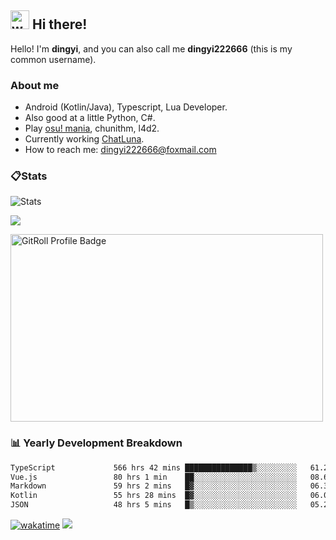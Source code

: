 ## <img alt="wave" src="https://raw.githubusercontent.com/MartinHeinz/MartinHeinz/master/wave.gif" width="30px"> Hi there!

Hello! I'm **dingyi**, and you can also call me **dingyi222666** (this is my common username).

### About me

- Android (Kotlin/Java), Typescript, Lua Developer.
- Also good at a little Python, C#.
- Play [osu! mania](https://osu.ppy.sh/users/29808669), chunithm, l4d2.
- Currently working [ChatLuna](https://github.com/ChatLunaLab).
- How to reach me: [dingyi222666@foxmail.com](mailto:dingyi222666@foxmail.com)

### 📋Stats

![Stats](https://github-readme-stats.vercel.app/api?username=dingyi222666&show_icons=true&icon_color=47A69E&title_color=47A69E&count_private=true)    

![](https://api.githubtrends.io/user/svg/dingyi222666/langs?time_range=one_year&include_private=True&loc_metric=changed&theme=classic)

<a href="https://gitroll.io/profile/uILsSgRUcbEP5MZt3W3atcIvOKBy1" target="_blank"><img  width='500px' height='300px' src="https://gitroll.io/api/badges/profiles/v1/uILsSgRUcbEP5MZt3W3atcIvOKBy1?theme=kawaiiCat" alt="GitRoll Profile Badge"/></a>

### 📊 Yearly Development Breakdown

<!--START_SECTION:waka-->

```txt
TypeScript             566 hrs 42 mins ███████████████▒░░░░░░░░░   61.28 %
Vue.js                 80 hrs 1 min    ██░░░░░░░░░░░░░░░░░░░░░░░   08.65 %
Markdown               59 hrs 2 mins   █▓░░░░░░░░░░░░░░░░░░░░░░░   06.38 %
Kotlin                 55 hrs 28 mins  █▓░░░░░░░░░░░░░░░░░░░░░░░   06.00 %
JSON                   48 hrs 5 mins   █▒░░░░░░░░░░░░░░░░░░░░░░░   05.20 %
```

<!--END_SECTION:waka-->

[![wakatime](https://wakatime.com/badge/user/1e2214c3-b9c7-4bf8-94e7-d9d08f7c4254.svg)](https://wakatime.com/@1e2214c3-b9c7-4bf8-94e7-d9d08f7c4254) ![](https://komarev.com/ghpvc/?username=dingyi222666)
